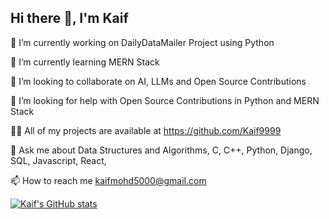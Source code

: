 ## Hi there 👋, I'm Kaif

🔭 I’m currently working on DailyDataMailer Project using Python

🌱 I’m currently learning MERN Stack 

👯 I’m looking to collaborate on AI, LLMs and Open Source Contributions

🤝 I’m looking for help with Open Source Contributions in Python and MERN Stack

👨‍💻 All of my projects are available at https://github.com/Kaif9999

💬 Ask me about Data Structures and Algorithms, C, C++, Python, Django, SQL, Javascript, React, 

📫 How to reach me kaifmohd5000@gmail.com

[![Kaif's GitHub stats](https://github-readme-stats.vercel.app/api?username=Kaif9999)](https://github.com/Kaif9999/github-readme-stats)
